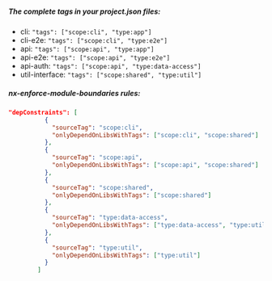 ##### The complete tags in your project.json files:

- cli: `"tags": ["scope:cli", "type:app"]`
- cli-e2e: `"tags": ["scope:cli", "type:e2e"]`
- api: `"tags": ["scope:api", "type:app"]`
- api-e2e: `"tags": ["scope:api", "type:e2e"]`
- api-auth: `"tags": ["scope:api", "type:data-access"]`
- util-interface: `"tags": ["scope:shared", "type:util"]`

##### nx-enforce-module-boundaries rules:

```json
"depConstraints": [
          {
            "sourceTag": "scope:cli",
            "onlyDependOnLibsWithTags": ["scope:cli", "scope:shared"]
          },
          {
            "sourceTag": "scope:api",
            "onlyDependOnLibsWithTags": ["scope:api", "scope:shared"]
          },
          {
            "sourceTag": "scope:shared",
            "onlyDependOnLibsWithTags": ["scope:shared"]
          },
          {
            "sourceTag": "type:data-access",
            "onlyDependOnLibsWithTags": ["type:data-access", "type:util"]
          },
          {
            "sourceTag": "type:util",
            "onlyDependOnLibsWithTags": ["type:util"]
          }
        ]
```
